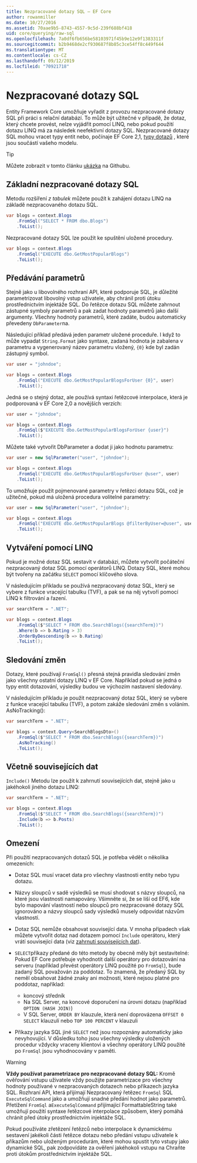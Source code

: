 ```yaml
---
title: Nezpracované dotazy SQL – EF Core
author: rowanmiller
ms.date: 10/27/2016
ms.assetid: 70aae9b5-8743-4557-9c5d-239f688bf418
uid: core/querying/raw-sql
ms.openlocfilehash: 7a0df6fb656be58103971f45b9e12e9f1383311f
ms.sourcegitcommit: b2b9468de2cf930687f8b85c3ce54ff8c449f644
ms.translationtype: MT
ms.contentlocale: cs-CZ
ms.lasthandoff: 09/12/2019
ms.locfileid: "70921718"
---
```

# <a name="raw-sql-queries"></a>Nezpracované dotazy SQL

Entity Framework Core umožňuje vyřadit z provozu nezpracované dotazy SQL při práci s relační databází. To může být užitečné v případě, že dotaz, který chcete provést, nelze vyjádřit pomocí LINQ, nebo pokud použití dotazu LINQ má za následek neefektivní dotazy SQL. Nezpracované dotazy SQL mohou vracet typy entit nebo, počínaje EF Core 2,1, [typy dotazů](xref:core/modeling/query-types) , které jsou součástí vašeho modelu.

> [!TIP]  
> Můžete zobrazit v tomto článku [ukázka](https://github.com/aspnet/EntityFramework.Docs/tree/master/samples/core/Querying) na Githubu.

## <a name="basic-raw-sql-queries"></a>Základní nezpracované dotazy SQL

Metodu rozšíření *z tabulek* můžete použít k zahájení dotazu LINQ na základě nezpracovaného dotazu SQL.

<!-- [!code-csharp[Main](samples/core/Querying/RawSQL/Sample.cs)] -->
``` csharp
var blogs = context.Blogs
    .FromSql("SELECT * FROM dbo.Blogs")
    .ToList();
```

Nezpracované dotazy SQL lze použít ke spuštění uložené procedury.

<!-- [!code-csharp[Main](samples/core/Querying/RawSQL/Sample.cs)] -->
``` csharp
var blogs = context.Blogs
    .FromSql("EXECUTE dbo.GetMostPopularBlogs")
    .ToList();
```

## <a name="passing-parameters"></a>Předávání parametrů

Stejně jako u libovolného rozhraní API, které podporuje SQL, je důležité parametrizovat libovolný vstup uživatele, aby chránil proti útoku prostřednictvím injektáže SQL. Do řetězce dotazu SQL můžete zahrnout zástupné symboly parametrů a pak zadat hodnoty parametrů jako další argumenty. Všechny hodnoty parametrů, které zadáte, budou automaticky převedeny `DbParameter`na.

Následující příklad předává jeden parametr uložené proceduře. I když to může vypadat `String.Format` jako syntaxe, zadaná hodnota je zabalena v parametru a vygenerovaný název parametru vložený, `{0}` kde byl zadán zástupný symbol.

<!-- [!code-csharp[Main](samples/core/Querying/RawSQL/Sample.cs)] -->
``` csharp
var user = "johndoe";

var blogs = context.Blogs
    .FromSql("EXECUTE dbo.GetMostPopularBlogsForUser {0}", user)
    .ToList();
```

Jedná se o stejný dotaz, ale používá syntaxi řetězcové interpolace, která je podporovaná v EF Core 2,0 a novějších verzích:

<!-- [!code-csharp[Main](samples/core/Querying/RawSQL/Sample.cs)] -->
``` csharp
var user = "johndoe";

var blogs = context.Blogs
    .FromSql($"EXECUTE dbo.GetMostPopularBlogsForUser {user}")
    .ToList();
```

Můžete také vytvořit DbParameter a dodat ji jako hodnotu parametru:

<!-- [!code-csharp[Main](samples/core/Querying/RawSQL/Sample.cs)] -->
``` csharp
var user = new SqlParameter("user", "johndoe");

var blogs = context.Blogs
    .FromSql("EXECUTE dbo.GetMostPopularBlogsForUser @user", user)
    .ToList();
```

To umožňuje použít pojmenované parametry v řetězci dotazu SQL, což je užitečné, pokud má uložená procedura volitelné parametry:

<!-- [!code-csharp[Main](samples/core/Querying/RawSQL/Sample.cs)] -->
``` csharp
var user = new SqlParameter("user", "johndoe");

var blogs = context.Blogs
    .FromSql("EXECUTE dbo.GetMostPopularBlogs @filterByUser=@user", user)
    .ToList();
```

## <a name="composing-with-linq"></a>Vytváření pomocí LINQ

Pokud je možné dotaz SQL sestavit v databázi, můžete vytvořit počáteční nezpracovaný dotaz SQL pomocí operátorů LINQ. Dotazy SQL, které mohou být tvořeny na začátku `SELECT` pomocí klíčového slova.

V následujícím příkladu se používá nezpracovaný dotaz SQL, který se vybere z funkce vracející tabulku (TVF), a pak se na něj vytvoří pomocí LINQ k filtrování a řazení.

<!-- [!code-csharp[Main](samples/core/Querying/RawSQL/Sample.cs)] -->
``` csharp
var searchTerm = ".NET";

var blogs = context.Blogs
    .FromSql($"SELECT * FROM dbo.SearchBlogs({searchTerm})")
    .Where(b => b.Rating > 3)
    .OrderByDescending(b => b.Rating)
    .ToList();
```

## <a name="change-tracking"></a>Sledování změn

Dotazy, které používají `FromSql()` přesná stejná pravidla sledování změn jako všechny ostatní dotazy LINQ v EF Core. Například pokud se jedná o typy entit dotazování, výsledky budou ve výchozím nastavení sledovány.  

V následujícím příkladu je použit nezpracovaný dotaz SQL, který se vybere z funkce vracející tabulku (TVF), a potom zakáže sledování změn s voláním. AsNoTracking():

<!-- [!code-csharp[Main](samples/core/Querying/RawSQL/Sample.cs)] -->
``` csharp
var searchTerm = ".NET";

var blogs = context.Query<SearchBlogsDto>()
    .FromSql($"SELECT * FROM dbo.SearchBlogs({searchTerm})")
    .AsNoTracking()
    .ToList();
```

## <a name="including-related-data"></a>Včetně souvisejících dat

`Include()` Metodu lze použít k zahrnutí souvisejících dat, stejně jako u jakéhokoli jiného dotazu LINQ:

<!-- [!code-csharp[Main](samples/core/Querying/RawSQL/Sample.cs)] -->
``` csharp
var searchTerm = ".NET";

var blogs = context.Blogs
    .FromSql($"SELECT * FROM dbo.SearchBlogs({searchTerm})")
    .Include(b => b.Posts)
    .ToList();
```

## <a name="limitations"></a>Omezení

Při použití nezpracovaných dotazů SQL je potřeba vědět o několika omezeních:

* Dotaz SQL musí vracet data pro všechny vlastnosti entity nebo typu dotazu.

* Názvy sloupců v sadě výsledků se musí shodovat s názvy sloupců, na které jsou vlastnosti namapovány. Všimněte si, že se liší od EF6, kde bylo mapování vlastností nebo sloupců pro nezpracované dotazy SQL ignorováno a názvy sloupců sady výsledků musely odpovídat názvům vlastností.

* Dotaz SQL nemůže obsahovat související data. V mnoha případech však můžete vytvořit dotaz nad dotazem pomocí `Include` operátoru, který vrátí související data (viz [zahrnutí souvisejících dat](#including-related-data)).

* `SELECT`příkazy předané do této metody by obecně měly být sestavitelné: Pokud EF Core potřebuje vyhodnotit další operátory pro dotazování na serveru (například převést operátory LINQ použité po `FromSql`), bude zadaný SQL považován za poddotaz. To znamená, že předaný SQL by neměl obsahovat žádné znaky ani možnosti, které nejsou platné pro poddotaz, například:
  * koncový středník
  * Na SQL Server, na koncové doporučení na úrovni dotazu (například `OPTION (HASH JOIN)`)
  * V SQL Server, `ORDER BY` klauzule, která není doprovázena `OFFSET 0` `SELECT` klauzulí nebo `TOP 100 PERCENT` v klauzuli

* Příkazy jazyka SQL jiné `SELECT` než jsou rozpoznány automaticky jako nevyhovující. V důsledku toho jsou všechny výsledky uložených procedur vždycky vraceny klientovi a všechny operátory LINQ použité po `FromSql` jsou vyhodnocovány v paměti.

> [!WARNING]  
> **Vždy používat parametrizace pro nezpracované dotazy SQL:** Kromě ověřování vstupu uživatele vždy použijte parametrizace pro všechny hodnoty používané v nezpracovaných dotazech nebo příkazech jazyka SQL. Rozhraní API, která přijímají Nezpracovaný řetězec `FromSql` SQL `ExecuteSqlCommand` jako a umožňují snadné předání hodnot jako parametrů. Přetížení `FromSql` a`ExecuteSqlCommand` přijímající FormattableString také umožňují použití syntaxe řetězcové interpolace způsobem, který pomáhá chránit před útoky prostřednictvím injektáže SQL. 
> 
> Pokud používáte zřetězení řetězců nebo interpolace k dynamickému sestavení jakékoli části řetězce dotazu nebo předání vstupu uživatele k příkazům nebo uloženým procedurám, které mohou spustit tyto vstupy jako dynamické SQL, pak zodpovídáte za ověření jakéhokoli vstupu na Chraňte proti útokům prostřednictvím injektáže SQL.
